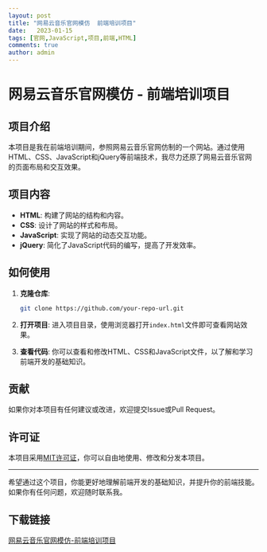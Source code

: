 ```yaml
---
layout: post
title: "网易云音乐官网模仿  前端培训项目"
date:   2023-01-15
tags: [官网,JavaScript,项目,前端,HTML]
comments: true
author: admin
---
```

# 网易云音乐官网模仿 - 前端培训项目

## 项目介绍

本项目是我在前端培训期间，参照网易云音乐官网仿制的一个网站。通过使用HTML、CSS、JavaScript和jQuery等前端技术，我尽力还原了网易云音乐官网的页面布局和交互效果。

## 项目内容

- **HTML**: 构建了网站的结构和内容。
- **CSS**: 设计了网站的样式和布局。
- **JavaScript**: 实现了网站的动态交互功能。
- **jQuery**: 简化了JavaScript代码的编写，提高了开发效率。

## 如何使用

1. **克隆仓库**:
   ```bash
   git clone https://github.com/your-repo-url.git
   ```

2. **打开项目**:
   进入项目目录，使用浏览器打开`index.html`文件即可查看网站效果。

3. **查看代码**:
   你可以查看和修改HTML、CSS和JavaScript文件，以了解和学习前端开发的基础知识。

## 贡献

如果你对本项目有任何建议或改进，欢迎提交Issue或Pull Request。

## 许可证

本项目采用[MIT许可证](LICENSE)，你可以自由地使用、修改和分发本项目。

---

希望通过这个项目，你能更好地理解前端开发的基础知识，并提升你的前端技能。如果你有任何问题，欢迎随时联系我。

## 下载链接

[网易云音乐官网模仿-前端培训项目](https://pan.quark.cn/s/1901ee869631)